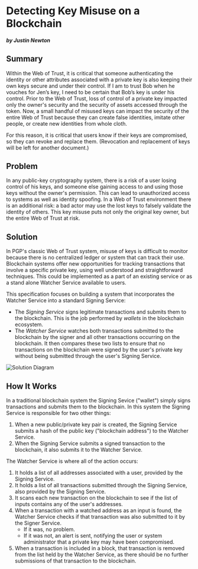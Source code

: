 # Detecting Key Misuse on a Blockchain
#### *by Justin Newton*

## Summary

Within the Web of Trust, it is critical that someone authenticating the identity or other attributes associated with a private key is also keeping their own keys secure and under their control. If I am to trust Bob when he vouches for Jen’s key, I need to be certain that Bob’s key is under his control. Prior to the Web of Trust, loss of control of a private key impacted only the owner's security and the security of assets accessed through the token. Now, a small handful of misused keys can impact the security of the entire Web of Trust because they can create false identities, imitate other people, or create new identities from whole cloth. 

For this reason, it is critical that users know if their keys are compromised, so they can revoke and replace them.  (Revocation and replacement of keys will be left for another document.)

##  Problem
 
In any public-key cryptography system, there is a risk of a user losing control of his keys, and someone else gaining access to and using those keys without the owner's permission. This can lead to unauthorized access to systems as well as identity spoofing. In a Web of Trust environment there is an additional risk: a bad actor may use the lost keys to falsely validate the identity of others. This key misuse puts not only the original key owner, but the entire Web of Trust at risk.  

## Solution 

In PGP's classic Web of Trust system, misuse of keys is difficult to monitor because there is no centralized ledger or system that can track their use. Blockchain systems offer new opportunities for tracking transactions that involve a specific private key, using well understood and straightforward techniques. This could be implemented as a part of an existing service or as a stand alone Watcher Service available to users. 

This specification focuses on building a system that incorporates the Watcher Service into a standard Signing Service:

* The _Signing Service_ signs legitimate transactions and submits them to the blockchain. This is the job performed by _wallets_ in the blockchain ecosystem. 
* The _Watcher Service_ watches both transactions submitted to the blockchain by the signer and all other transactions occurring on the blockchain. It then compares these two lists to ensure that no transactions on the blockchain were signed by the user's private key without being submitted through the user's Signing Service.

![Solution Diagram](/Documents/graphic-recording/07_Final%20Report%20Out_Rebrand%20WOT_2of2.jpg?raw=true)

## How It Works

In a traditional blockchain system the Signing Sevice ("wallet") simply signs transactions and submits them to the blockchain. In this system the Signing Service is responsible for two other things: 

1. When a new public/private key pair is created, the Signing Service submits a hash of the public key ("blockchain address") to the Watcher Service.
2. When the Signing Service submits a signed transaction to the blockchain, it also submits it to the Watcher Service.

The Watcher Service is where all of the action occurs:

1. It holds a list of all addresses associated with a user, provided by the Signing Service.
2. It holds a list of all transactions submitted through the Signing Service, also provided by the Signing Service.
3. It scans each new transaction on the blockchain to see if the list of inputs contains any of the user's addresses.
4. When a transaction with a watched address as an input is found, the Watcher Service checks if that transaction was also submitted to it by the Signer Service.
   * If it was, no problem.  
   * If it  was not, an alert is sent, notifying the user or system administrator that a private key may have been compromised.  
5. When a transaction is included in a block, that transaction is removed from the list held by the Watcher Service, as there should be no further submissions of that transaction to the blockchain.
